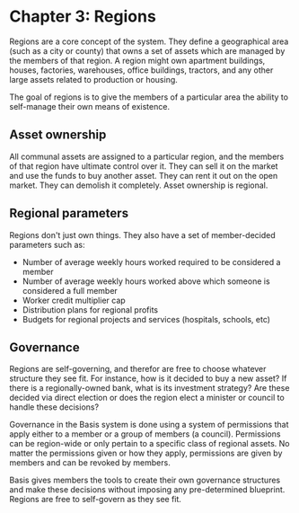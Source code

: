# Chapter 3: Regions

Regions are a core concept of the system. They define a geographical area (such as a city or county) that owns a set of assets which are managed by the members of that region. A region might own apartment buildings, houses, factories, warehouses, office buildings, tractors, and any other large assets related to production or housing.

The goal of regions is to give the members of a particular area the ability to self-manage their own means of existence.

## Asset ownership

All communal assets are assigned to a particular region, and the members of that region have ultimate control over it. They can sell it on the market and use the funds to buy another asset. They can rent it out on the open market. They can demolish it completely. Asset ownership is regional.

## Regional parameters

Regions don't just own things. They also have a set of member-decided parameters such as:

- Number of average weekly hours worked required to be considered a member
- Number of average weekly hours worked above which someone is considered a full member
- Worker credit multiplier cap
- Distribution plans for regional profits
- Budgets for regional projects and services (hospitals, schools, etc)

## Governance

Regions are self-governing, and therefor are free to choose whatever structure they see fit. For instance, how is it decided to buy a new asset? If there is a regionally-owned bank, what is its investment strategy? Are these decided via direct election or does the region elect a minister or council to handle these decisions?

Governance in the Basis system is done using a system of permissions that apply either to a member or a group of members (a council). Permissions can be region-wide or only pertain to a specific class of regional assets. No matter the permissions given or how they apply, permissions are given by members and can be revoked by members.

Basis gives members the tools to create their own governance structures and make these decisions without imposing any pre-determined blueprint. Regions are free to self-govern as they see fit.


